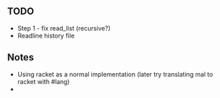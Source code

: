 ## TODO

* Step 1 - fix read_list (recursive?)
* Readline history file


## Notes

* Using racket as a normal implementation (later try translating mal to racket with #lang)
*